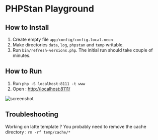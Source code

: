 # PHPStan Playground

## How to Install

1. Create empty file `app/config/config.local.neon`
2. Make directories `data`, `log`, `phpstan` and `temp` writable.
3. Run `bin/refresh-versions.php`. The initial run should take couple of minutes.

## How to Run

1. Run `php -S localhost:8111 -t www`
2. Open : [http://localhost:8111/](http://localhost:8111/)

![screenshot](https://user-images.githubusercontent.com/175109/28476683-2bb8a37a-6e51-11e7-9e24-459467fdfc18.png)

## Troubleshooting

Working on latte template ? You probably need to remove the cache directory : `rm -rf temp/cache/*`

